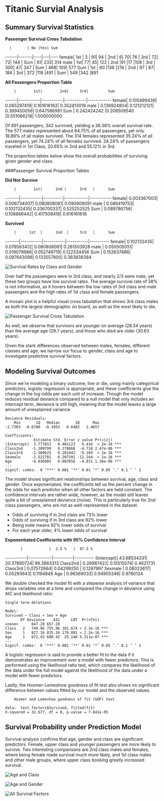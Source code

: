Titanic Survial Analysis
========

## Summary Survival Statistics 

**Passenger Survival Cross Tabulation**

      |       | No |Yes| Sum
------|-------|----|---|----
female| 1st   |  3 | 91|  94
      | 2nd   |  6|  70|  76
      | 3rd   | 72|  72| 144
      | Sum  |  81| 233| 314
male  | 1st|    77|  45| 122
      | 2nd    |91  |17 |108
      | 3rd |  300|  47| 347
      | Sum |  468| 109| 577
Sum   | 1st  |  80 |136 |216
      | 2nd |   97 | 87| 184
      | 3rd  | 372 |119 |491
      | Sum  | 549 |342 |891

**All Passengers Proportion Table**

        |        1st|        2nd|     3rd|         Sum
  ------|-----------|-----------|-----------|------------
  female| 0.105499439| 0.085297419| 0.161616162| 0.352413019
  male  | 0.136924804| 0.121212121| 0.389450056| 0.647586981
  Sum   | 0.242424242 |0.206509540 |0.551066218| 1.000000000

Of 891 passengers, 342 survived, yielding a 38.38% overall survival rate.  The 577 males represented about 64.75% of all passengers, yet only 18.89% of all males survived. The 314 females represented 35.24% of all passengers, yet 74.24% of all females survived. 24.24% of passengers traveled in 1st Class, 20.65% in 2nd and 55.12% in 3rd.

The proportion tables below show the overall probabilities of surviving given gender and class. 

###Passenger Survival Proportion Tables

**Did Not Survive**

        |        1st|      2nd |      3rd   |      Sum
 -------|-----------|----------|------------|----------- 
  female| 0.003367003| 0.006734007| 0.080808081| 0.090909091
  male  | 0.086419753| 0.102132435| 0.336700337| 0.525252525
  Sum   | 0.089786756| 0.108866442| 0.417508418| 0.616161616

**Survived**

        |      1st  |      2nd  |     3rd   |      Sum
 -------|-----------|-----------|-----------|---------- 
  female| 0.102132435| 0.078563412| 0.080808081| 0.261503928
  male  | 0.050505051| 0.019079686| 0.052749719| 0.122334456
  Sum   | 0.152637486| 0.097643098| 0.133557800| 0.383838384

![Survival Rates by Class and Gender](./Plots/Survival_Rates.png)

Over half the passengers were in 3rd class, and nearly 2/3 were male, yet these two groups have low survival rates. The average survival rate of 38% is not informative, as it hovers between the low rates of 3rd class and male passengers and the high rates of 1st class and female passengers. 

A mosaic plot is a helpful visual cross tabulation that shows 3rd class males as both the largest demographic on board, as well as the most likely to die. 

![Passenger Survival Cross Tabulation](./Plots/mosaic.png)

As well, we observe that survivors are younger on average (28.34 years) than the average age (29.7 years), and those who died are older (30.63 years).

Given the stark differences observed between males, females, different classes and age, we narrow our focus to gender, class and age to investigate predictive survival factors. 

## Modeling Survival Outcomes

Since we're modeling a binary outcome, live or die, using mainly categorical predictors, logistic regression is appropriate, and
these coefficients give the change in the log-odds per each unit of increase. Though the model reduces residual deviance compared to a null model that only includes an intercept term, deviance is still high, meaning that the model leaves a large amount of unexplained variance. 

```
Deviance Residuals: 
    Min       1Q   Median       3Q      Max  
-2.7303  -0.6780  -0.3953   0.6485   2.4657  

Coefficients:
             Estimate Std. Error z value Pr(>|z|)    
(Intercept)  3.777013   0.401123   9.416  < 2e-16 ***
Class2nd    -1.309799   0.278066  -4.710 2.47e-06 ***
Class3rd    -2.580625   0.281442  -9.169  < 2e-16 ***
Sexmale     -2.522781   0.207391 -12.164  < 2e-16 ***
Age         -0.036985   0.007656  -4.831 1.36e-06 ***
---
Signif. codes:  0 ‘***’ 0.001 ‘**’ 0.01 ‘*’ 0.05 ‘.’ 0.1 ‘ ’ 1
```
The model shows significant relationships between survival, age, class and gender. Once exponeniated, the coefficents tell us the percent change in the odds for each predictor when all other factors are held constant.  The confidence intervals are rather wide, however, as the model still leaves quite a bit of unexplained deviance (noise). This is particularly true for 2nd class passengers, who are not as well-represented in the dataset.

* Odds of surviving if in 2nd class are 73% lower
* Odds of surviving if in 3rd class are 92% lower
* Being male means 92% lower odds of survival
* For each year older, 4% lower odds of survival

**Exponentiated Coefficients with 95% Confidence Interval**

           |            |  2.5 %   |  97.5 %
-----------|------------|----------|----------
(Intercept)| 43.68534331| 20.37890724| 98.3863313
Class2nd   |  0.26987422|  0.15515074|  0.4621731
Class3rd   |  0.07572664|  0.04299250 | 0.1297997
Sexmale    |  0.08023617|  0.05293643|  0.1194848
Age        |  0.96369033|  0.94905346|  0.9780124

We double checked the model fit with a stepwise analysis of variance that drops variables one at a time and compared the change in deviance using AIC and likelihood ratio: 

```
Single term deletions

Model:
Survived ~ Class + Sex + Age
       Df Deviance    AIC     LRT  Pr(>Chi)    
<none>      647.28 657.28                      
Class   2   749.96 755.96 102.674 < 2.2e-16 ***
Sex     1   827.16 835.16 179.881 < 2.2e-16 ***
Age     1   672.43 680.43  25.148 5.311e-07 ***
---
Signif. codes:  0 ‘***’ 0.001 ‘**’ 0.01 ‘*’ 0.05 ‘.’ 0.1 ‘ ’ 1
```

A logistic regression is said to provide a better fit to the data if it demonstrates an improvement over a model with fewer predictors. This is performed using the likelihood ratio test, which compares the likelihood of the data under the full model against the likelihood of the data under a model with fewer predictors.

Lastly, the Hosmer-Lemeshow goodness of fit test also shows no significant difference between values fitted by our model and the
observed values.

```
	Hosmer and Lemeshow goodness of fit (GOF) test

data:  test_factors$Survived, fitted(fit)
X-squared = 32.677, df = 8, p-value = 7.041e-05
```

## Survival Probability under Prediction Model

Survival analysis confirms that age, gender and class are significant predictors. Female, upper class and younger passengers are more likely to survive. Two interesting comparisons are 2nd class males and females, where being female made survival much more likely, and 1st class males and other male groups, where upper class booking greatly increased survival. 

![Age and Class](./Plots/Surv_Prob_Age_Class.png)

![Age and Gender](./Plots/Surv_Prob_Age_Gender.png)

![All Survival Factors](./Plots/Surv_Prob_Factors_All.png)





